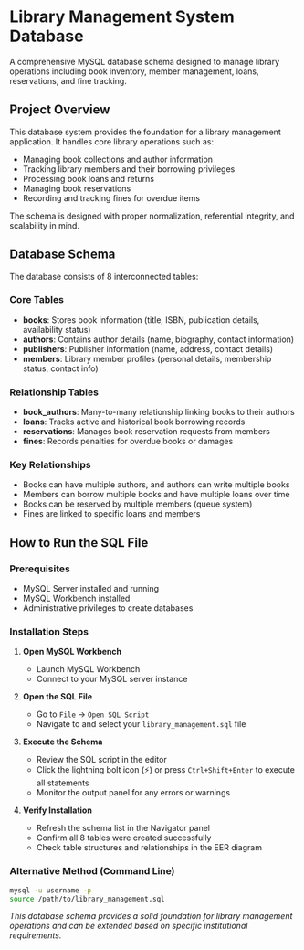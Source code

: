 # Library Management System Database

A comprehensive MySQL database schema designed to manage library operations including book inventory, member management, loans, reservations, and fine tracking.

## Project Overview

This database system provides the foundation for a library management application. It handles core library operations such as:
- Managing book collections and author information
- Tracking library members and their borrowing privileges  
- Processing book loans and returns
- Managing book reservations
- Recording and tracking fines for overdue items

The schema is designed with proper normalization, referential integrity, and scalability in mind.

## Database Schema

The database consists of 8 interconnected tables:

### Core Tables
- **books**: Stores book information (title, ISBN, publication details, availability status)
- **authors**: Contains author details (name, biography, contact information)
- **publishers**: Publisher information (name, address, contact details)
- **members**: Library member profiles (personal details, membership status, contact info)

### Relationship Tables
- **book_authors**: Many-to-many relationship linking books to their authors
- **loans**: Tracks active and historical book borrowing records
- **reservations**: Manages book reservation requests from members
- **fines**: Records penalties for overdue books or damages

### Key Relationships
- Books can have multiple authors, and authors can write multiple books
- Members can borrow multiple books and have multiple loans over time
- Books can be reserved by multiple members (queue system)
- Fines are linked to specific loans and members

## How to Run the SQL File

### Prerequisites
- MySQL Server installed and running
- MySQL Workbench installed
- Administrative privileges to create databases

### Installation Steps

1. **Open MySQL Workbench**
   - Launch MySQL Workbench
   - Connect to your MySQL server instance

2. **Open the SQL File**
   - Go to `File` → `Open SQL Script`
   - Navigate to and select your `library_management.sql` file

3. **Execute the Schema**
   - Review the SQL script in the editor
   - Click the lightning bolt icon (⚡) or press `Ctrl+Shift+Enter` to execute all statements
   - Monitor the output panel for any errors or warnings

4. **Verify Installation**
   - Refresh the schema list in the Navigator panel
   - Confirm all 8 tables were created successfully
   - Check table structures and relationships in the EER diagram

### Alternative Method (Command Line)
```bash
mysql -u username -p
source /path/to/library_management.sql
```

*This database schema provides a solid foundation for library management operations and can be extended based on specific institutional requirements.*